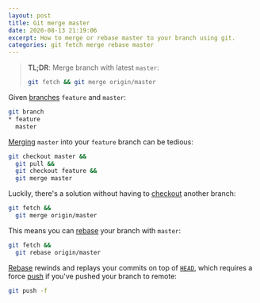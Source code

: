 ```yaml
---
layout: post
title: Git merge master
date: 2020-08-13 21:19:06
excerpt: How to merge or rebase master to your branch using git.
categories: git fetch merge rebase master
---
```


> **TL;DR**: Merge branch with latest `master`:
>
> ```sh
> git fetch && git merge origin/master
> ```

Given [branches](https://git-scm.com/docs/git-branch) `feature` and `master`:

```sh
git branch
* feature
  master
```

[Merging](https://git-scm.com/docs/git-merge) `master` into your `feature` branch can be tedious:

```sh
git checkout master &&
  git pull &&
  git checkout feature &&
  git merge master
```

Luckily, there's a solution without having to [checkout](https://git-scm.com/docs/git-checkout) another branch:

```sh
git fetch &&
  git merge origin/master
```

This means you can [rebase](https://git-scm.com/docs/git-rebase) your branch with `master`:

```sh
git fetch &&
  git rebase origin/master
```

[Rebase](https://git-scm.com/docs/git-rebase) rewinds and replays your commits on top of [`HEAD`](https://git-scm.com/book/en/v2/Git-Internals-Git-References#ref_the_ref), which requires a force [push](https://git-scm.com/docs/git-push) if you've pushed your branch to remote:

```sh
git push -f
```
